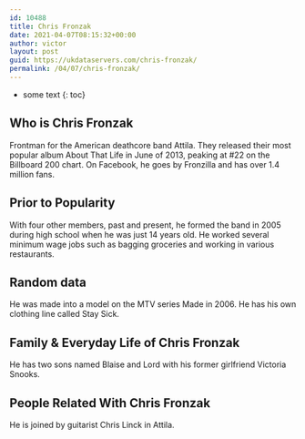 ```yaml
---
id: 10488
title: Chris Fronzak
date: 2021-04-07T08:15:32+00:00
author: victor
layout: post
guid: https://ukdataservers.com/chris-fronzak/
permalink: /04/07/chris-fronzak/
---
```


* some text
{: toc}


## Who is Chris Fronzak



Frontman for the American deathcore band Attila. They released their most popular album About That Life in June of 2013, peaking at #22 on the Billboard 200 chart. On Facebook, he goes by Fronzilla and has over 1.4 million fans.

                
                
                
## Prior to Popularity



With four other members, past and present, he formed the band in 2005 during high school when he was just 14 years old. He worked several minimum wage jobs such as bagging groceries and working in various restaurants.

                
                
                
## Random data



He was made into a model on the MTV series Made in 2006. He has his own clothing line called Stay Sick.

                
                
                
## Family & Everyday Life of Chris Fronzak



He has two sons named Blaise and Lord with his former girlfriend Victoria Snooks.

                
                
                
## People Related With Chris Fronzak



He is joined by guitarist Chris Linck in Attila.

                
              
            
          
          
          